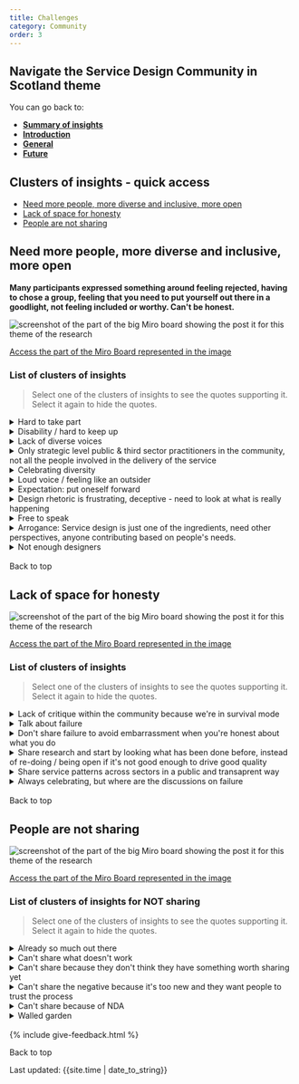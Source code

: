 ```yaml
---
title: Challenges
category: Community
order: 3
---
```


<div class="nav-panel">
   <h2>Navigate the Service Design Community in Scotland theme</h2>
   <p style="margin-bottom: 0">You can go back to:</p>
   <ul>
      <li><a href="/practitioner-stories/Community/summary"><strong>Summary of insights</strong></a></li>
      <li><a href="/practitioner-stories/Community/intro"><strong>Introduction</strong></a></li>
      <li><a href="/practitioner-stories/Community/general"><strong>General</strong></a></li>
      <li><a href="/practitioner-stories/Community/future"><strong>Future</strong></a></li>
   </ul>
</div>


<h2 class="top-line">Clusters of insights - quick access</h2>

- [Need more people, more diverse and inclusive, more open](#need-more-people-more-diverse-and-inclusive-more-open)
- [Lack of space for honesty](#lack-of-space-for-honesty)
- [People are not sharing](#people-are-not-sharing)


<h2 class="top-line" id="need-more-people-more-diverse-and-inclusive-more-open">Need more people, more diverse and inclusive, more open</h2>

**Many participants expressed something around feeling rejected, having to chose a group, feeling that you need to put yourself out there in a goodlight, not feeling included or worthy. Can't be honest.**

![screenshot of the part of the big Miro board showing the post it for this theme of the research](/practitioner-stories/images/Community/community-challenge.png)

<p><a href="https://miro.com/app/board/o9J_ldOzA14=/?moveToWidget=3074457354189731611&cot=10" target="_blank">Access the part of the Miro Board represented in the image</a></p>

### List of clusters of insights

> Select one of the clusters of insights to see the quotes supporting it. Select it again to hide the quotes.

<details>
 <summary>Hard to take part</summary>
 <ul>
 <li>I know that there's loads of groups kind of meeting on Zoom, but as someone with [disability] this sort of communication is so exhausting</li>
 <li>It‘s fine for them being separate and having different names, it‘s just what is the aim of all of it? If there is a Thursday afternoon meeting for COVID-19 design team and then there is a Thursday midday meeting, why are they not the same thing? I don’t have that much time to attend these things. Like no one does. And it would be good to do.trying to do it digitally</li>
 <li>It seems like lots of different pockets of service design community in Scotland. That feels quite confusing</li>
 <li><strong>Too many things and confusing, format not always inclusive (disability)</strong></li>
 </ul>
 </details>
 <details>
 <summary>Disability / hard to keep up</summary>
 <ul>
    <li>As someone with a disability, I feel extremely excluded from the service design community. I have enough of a problem working on a day-to-day basis and challenging... just creating a space for me to exist as myself. So, keeping in touch with the rest of the community is impossible</li>
    <li>I think it’s not inclusive at all</li>
    <li> I know there's the slack channel, which is useful but I think that I Feel a little overwhelmed by even dealing with my [organisations’] Teams, so Having another board where loads of stuff is written can be really hard</li>
 </ul>
 </details>
  <details>
 <summary>Lack of diverse voices</summary>
 <ul>
    <li>An array of different perspectives and different abilities that come from working in different sectors under the guise of service design. [...] Engineers and doctors who are trained in that, it would be so much more beneficial cause we get other sides of the coin, and to have citizens’ represented and lots of different people</li>
    <li>If you take an inclusive design approach and you follow inclusive principles than chances are you are going to end up with something more accessible but it's not about getting an accessible output in particular</li>
    <li>If you look at the way women are involved in design, the way black and minorities ethnic groups are involved in design, because we are not inclusive we will design services that will cause them problems inadvertently</li>
    <li>Disabled people are another group we can't forget about in the design, and we don't think "what might this mean for them?" so inclusive design is more about thinking at that level and taking an approach that reduces the risk that you are going to create something that includes all</li>
 </ul>
 </details>
  <details>
 <summary>Only strategic level public & third sector practitioners in the community,  not all the people involved in the delivery of the service</summary>
 <ul>
    <li>[In existing communities] you have public and third sector people of a particular level. You don’t have the people on the whole delivering the services in that space talking about it. You have managers or strategic level people</li>
 </ul>
 </details>
  <details>
 <summary>Celebrating diversity</summary>
 <ul>
    <li>We don’t all use the same language and we don't all use the same approach, but that's not something we celebrate</li>
    <li>How do we train and educate other people, support others, become more diverse and just step into totally different spheres?  there is an issue on diversity. I don’t have a problem with other people developing it as long as they involve the right people</li>
 </ul>
 </details>
  <details>
 <summary>Loud voice / feeling like an outsider</summary>
 <ul>
     <li> I feel like an outsider anyway, so to me it's amplified, other people might not feel like that because there are more involved in these communities but I feel this is very disparate, siloed, and the loss of knowledge and sharing happens because of that</li>
    <li>There are group of people creating things and then holding them, my ideal is that it's kind of more loosely associated and distributed leadership and that it's a more self organised ecosystem</li>
    <li>I feel almost excluded sometimes from that community because I don't have that approach things</li>
    <li>Our community is not inclusive at all.  it's so difficult, and I feel often that I am on the outskirts of things. Which makes it really difficult to articulate your place</li>
    <li>They [previous colleagues they are still in touch with] are part of a wider communities and stuff, and again you feel quite isolated with things</li>
    <li>There are some cliques and fashion and groups, there's all these different things being set up, I think that's natural when the scene is this big. I think at some point it will settle until it changes again and becomes something else but at the moment it feels 'cliquey' it's like over here for these people, over there for these people</li>
    <li>It's really difficult to create those kind of networks, or to find your kind of niche within it, cause there’s a lot of really loud voices I think they help, and you know good for them for doing it, but yeah, it makes it difficult</li>
 </ul>
 </details>
  <details>
 <summary>Expectation: put oneself forward</summary>
 <ul>
    <li>If you are on Twitter and you are following the kind of big names in the field, they are constantly networking and talking about the things that they are doing... and I can’t do that. And it’s not like I am not doing the work or it’s not innovative, but because we’ve created this space where we constantly have to put ourselves forward, it is not for everyone</li>
 </ul>
 </details>
  <details>
 <summary>Design rhetoric is frustrating, deceptive - need to look at what is really happening</summary>
 <ul>
    <li>Being consistent with that and not being derogatory, you know, I'm right, you're wrong and trying to break, no, it's look, doing it that way will mean a stronger engagement, will make sure this things are more efficient, affected to the service it's meant to be, saving you money and time, there are going to do in the community, you know bullshit, it's not happening</li>
    <li>There is a lot of rhetoric and conversations and behaviours in some service design communities that I find frustrating so I don't tend to go there. But because some of these are local - national communities, I like to see what is being discussed just like ‘what's happening’ kind of thing</li>
    <li>Recently, we were talking about the service design network, and someone was ‘oh, it’s just like mutual masturbation. You know, people just go  and praise each other about the work they are doing even without  thinking critically about it. You know, it’s great that you managed to  achieve something under quite difficult constraints, but yeah</li>
 </ul>
 </details>
  <details>
 <summary>Free to speak</summary>
 <ul>
    <li>I'm glad not to be in a job where I have to watch my words and not to be tied to a company. I can shout and be a useful trouble maker, a nuisance, and say, "no it's wrong". Not for the sake of shouting, but backing that with evidence and throwing their words back at them. Because if you look at all these documentation they will pull out, what they say they are going to do in the community, you know bullshit, it's not happening</li>
 </ul>
 </details>
  <details>
 <summary>Arrogance: Service design is just one of the ingredients, need other perspectives, anyone contributing based on people's needs.</summary>
 <ul>
    <li>Make it more inclusive and understand that our community should not just include us. Design is so non-inclusive and cliquy and just arrogant sometimes. Why on earth should we have a community of just service designers. Why don’t we just have a community of people who are contributing to change, based on people's needs</li>
    <li>We have such a focus on labels that maybe we just need to focus on not having those labels and just making it a space to talk about change. Yes using design tools, but also to have other perspectives in that as well. [...] We need to see the bigger picture here</li>
 </ul>
 </details>
  <details>
 <summary>Not enough designers</summary>
 <ul>
    <li>Thinking of service design as a practice, to me I think the gaps are... it’s quite an emerging profession, particularly in Government. I think different practices have moved on at different paces. The gaps are that there aren’t enough. We can’t get a service designer for the love of our money</li>
    <li>We always say, you need a service designer, great, I don’t know how to get you one because recruitment processes are really difficult. To me the gap is just having the critical mass of people to be able to do the stuff that we know that needs to happen. That’s an issue. It is the skills gap in the market, definitely</li>
    <li>The community just needs more good designers who are not service designers. We need more interaction designers, content designers, people like that.  [...] people [...] really well trained well experienced</li>
 </ul>
 </details>
<br>
<a class="button">Back to top</a>

<h2 class="top-line" id="lack-of-space-for-honesty">Lack of space for honesty</h2>

![screenshot of the part of the big Miro board showing the post it for this theme of the research](/practitioner-stories/images/Community/community-space.png)

<p><a href="https://miro.com/app/board/o9J_ldOzA14=/?moveToWidget=3074457352333736504&cot=14" target="_blank">Access the part of the Miro Board represented in the image</a></p>


### List of clusters of insights

> Select one of the clusters of insights to see the quotes supporting it. Select it again to hide the quotes.

 <details>
 <summary>Lack of critique within the community because we're in survival mode</summary>
 <ul>
    <li> I really wish there was more openness and bravery in the community. It feels like it's playing safe quite a lot. And maybe there are totally legit reason for that, for example like survival mode, like folk are out of work or they have too much work</li>
 </ul>
 </details>
  <details>
 <summary>Talk about failure</summary>
 <ul>
    <li>we need to have more of a culture of that [sharing] which is a difficult thing, so more like a general, you can talk about things as opposed to having to make the space about: come and talk about your failures, or maybe that's a starting point, creating a space to do that</li>
    <li>I felt it was like therapeutical [broken sound] for service designers. Because actually I could hear that a lot of the issues that we have in our organisation are shared by others</li>
    <li>I often get out more around people saying these are the problems I'm facing, these are the two things I tried and didn't work,  what do I do?</li>
 </ul>
 </details>
  <details>
 <summary>Don't share failure to avoid embarrassment when you're honest about what you do</summary>
 <ul>
    <li>It’s hard, cause every time you speak to other service designers, or you look at the Scottish gov community or SAtSD, you feel a bit like you are doing it wrong, or you feel embarrassed of your own practice</li>
    <li>People who end up working in the public sector I really good service designers and are also ambitious. I can see how people really really want to show the good work that they've been doing but [...] then from all these like Grande examples [... ] I just sort of feel like,  ‘well, yes I am not there,  can't get there’, and I'm even more down on myself</li>
 </ul>
 </details>
  <details>
 <summary>Share research and start by looking what has been done before, instead of re-doing / being open if it's not good enough to drive good quality</summary>
 <ul>
    <li>What was your methodology, who was your sample, how was your sample size? how did you go about selecting your sample? how did you remove bias, these are your kind of key chore questions you have to present. If you look at that and you go, pff... there is a problem here and you can articulate then you can start and do some primary research if it's not enough and then, you update it, so this becomes another solid research. The value with that is it drives good quality as well, because you start to see what good quality looks like. Whether it's the research that people are using, or it's the design patterns that the people are using and we are being clear and open about that. That is where it becomes really powerful, what can be achieved by taking this kind of approach but it's tough to do</li>
    <li>The first thing we should not be doing is jumping in and: "right! we need to find people to find some research with or we need to find some people to do design with". The first thing we should be doing is going: "has anybody done this before?" and we should be thinking about how we reuse that stuff. and there is a lot of work around how to do that, some of it is about metadata, some of it is about methodologies, some of it is about consistent approach</li>
 </ul>
 </details>
  <details>
 <summary>Share service patterns across sectors in a public and transaprent way</summary>
 <ul>
    <li>Being honest show we have similar challenges, we can support each others when we are not quite there yet</li>
    <li>Biggest challenge we've got in that sort of space is doing the same thing again and again re-inventing the wheel, we're very bad at conducting the same research again, looking at designing the same patterns again, not reusing design patterns from different spaces and not thinking and kind of considering design patterns in different ways and how they might be applicable in different sectors or spaces</li>
    <li>Something around how we talk about service design but we also need to talk about this vast old systems that are letting us down a bit, and how to actually work with them. and seeing as no one has figured it out properly right now, that will involve a lot of complaining and that is ok. [...]  I am glad that there is such a thing in the end of the day. I think we all face similar challenges,  so we need to support each other a lot better.  I'm really glad that there is a lot of people out there that are in a similar situation</li>
    <li>Thinking within research ops is kind of getting to that point where it's starting to go how do we share effects because this is going to be key part of what we do. We're not there yet in terms of tooling, in terms of architecture, in terms of people's thinking but we are starting to get there</li>
 </ul>
 </details>
  <details>
 <summary>Always celebrating, but where are the discussions on failure</summary>
 <ul>
 <li>I'm not always wanting to celebrate. People are doing some fucking amazing things with service design but there is also space for failure, and there was a conversation going for a little bit with people who are in this service design network space that we're talking about that. We talked about doing fuck up nights forever, you just come and say "oh boy I fucked up, this is what happened ..." I really  think there is a space for that of fragility at the moment in service design and people taking themselves so seriously</li>
    <li>We need more honesty about how things really went and share failures too</li>
    <li>There is something that is being maintained and sustained in meet up especially when they were happening, it is a place for case studies that are tied in a bow, "nobody was hurt along the way and it was just great" and we all know this is a piece of bullshit. [...] you would never see that from the person on the stage saying "oh boy that was bad, and I totally messed up"</li>
    <li>A platform like that is public, transparent, open data platform as much as we possibly can, obviously we put aggregated anonymised data so that it's completely anonymous and we connect people into that, we actively promoted people to join in there and encourage people to dump stuff. Because if we don't, what we will end up is everybody, everywhere, every local authority goes off and design services, every GP and NHS services goes off and design some appointments and booking systems, now i'm not saying it's a one size fits all and we should just be: "here is the one appointment booking system" and everybody connect into that, but there is a scope to actually be looking at stuff and well actually, we know how the design pattern works in here, if we need to buy one, it needs to look like this, there all the requirements, we know what the design pattern looks like or we've got a bloody good idea what it looks like and it's stuff like that where the value is</li>
 </ul>
 </details>
<br>
<a class="button">Back to top</a>

<h2 class="top-line" id="people-are-not-sharing">People are not sharing</h2>

![screenshot of the part of the big Miro board showing the post it for this theme of the research](/practitioner-stories/images/Community/community-not-sharing.png)

<p><a href="https://miro.com/app/board/o9J_ldOzA14=/?moveToWidget=3074457352333740691&cot=14" target="_blank">Access the part of the Miro Board represented in the image</a></p>

### List of clusters of insights for NOT sharing

> Select one of the clusters of insights to see the quotes supporting it. Select it again to hide the quotes.

<details>
 <summary>Already so much out there</summary>
 <ul>
 <li>There are gazillion blogs. if I have learn something, I will have found it somewhere else or I've gone searching and I pull together a couple of strands [...]  why would I go and do a blog, it's already on there! [...]. I have done a blog in the past, and it's regurgitating the same old crap and I'm not really interested</li>
 </ul>
 </details>
  <details>
 <summary>Can't share what doesn't work</summary>
 <ul>
 <li>We need to have a lot more knowledge and learning to be able the share something</li>
 <li>Sharing of when things don't work as well or when things are, for whatever reason, when things might have been successful but somewhere along, you still had learning along the way, being more open about things like that as well. We ran an event on failure a couple of years ago, with SDN, in Glasgow, it was odd to think about failure as well, and being quite open and honest where things had gone wrong and the amount of people who came to that as well, because of that reason? No project is perfect, nothing you do is ever perfect, you just kind of, the whole ethos of how we work is kind of do things, trial it and iterate right? so in order to do that you need to look at what doesn't work so more of that</li>
 <li>We need to be talking about what works but most importantly about what doesn't work, and to be really open and honest about that. And I just think that we don't make enough time to do that, blogging, and be really honest. Cause again, I think there's a confidence element there... you know, nobody wants to say the thing we told people to do didn’t work in this context. [...] I think in some areas yes, in some areas no. If it came down to tools and methods, definitely. But you have to be very careful around corporate and reputation risk</li>
 </ul>
 </details>
  <details>
 <summary>Can't share because they don't think they have something worth sharing yet</summary>
 <ul>
 <li>It feels very difficult to share learning because we are not very confident in what we are doing. We are doing such basic things. I would be really surprised if anyone would be able to learn a lot from it. In terms of how to work with a big system, We are far away from success</li>
 </ul>
 </details>
  <details>
 <summary>Can't share the negative because it's too new and they want people to trust the process</summary>
 <ul>
 <li>I think that’s a maturity thing. Because this is something quite new and we are trying to get people engaged in it, it is right to be cautious about how we talk about it. Working in many ways is always never working for people there's a risk in it and you have got to trust the process</li>
 </ul>
 </details>
  <details>
 <summary>Can't share because of NDA</summary>
 <ul>
 <li>I do a lot less public sharing of things. It's because of a mix of things, it's harder to share clients stuff, especially now as I can't share anything about my current project, so then because you're limited by that, so it's time but also the effort for getting out what you can say</li>
 </ul>
 </details>
  <details>
 <summary>Walled garden</summary>
 <ul>
 <li>There isn’t a whole lot of sharing. I think that on occasions, people try to build walls around - walled gardens within the international community of service design. I understand why they do it, and everyone’s  got to make money to survive. But I think that's more important if we could create free and open connections between people. That's how people learn I think, and that's the ethos that we should go forward with</li>
 <li>At the moment, I don't feel that [there is shared ownership of the community], I feel there are a handful of people or groups of people wanting to create walled-garden, or "this is our design community here". It's very counter intuitive, because if you are working in the spirit of service design, that would not line up so well. Some groups have the right way and the quick way, and all the things. There are some people in the community that are put on pedestals without interrogating them at all, it's just about visibility, who gets to be seen, who's story gets to be told</li>
 </ul>
 </details>
<br>
{% include give-feedback.html %}

<a class="button">Back to top</a>

<p>Last updated: {{site.time | date_to_string}}</p>